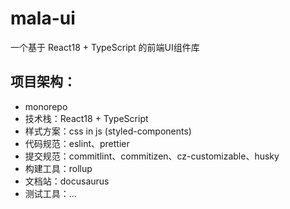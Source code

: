 # mala-ui

一个基于 React18 + TypeScript 的前端UI组件库

## 项目架构：
- monorepo
- 技术栈：React18 + TypeScript
- 样式方案：css in js (styled-components)
- 代码规范：eslint、prettier
- 提交规范：commitlint、commitizen、cz-customizable、husky
- 构建工具：rollup
- 文档站：docusaurus
- 测试工具：...

